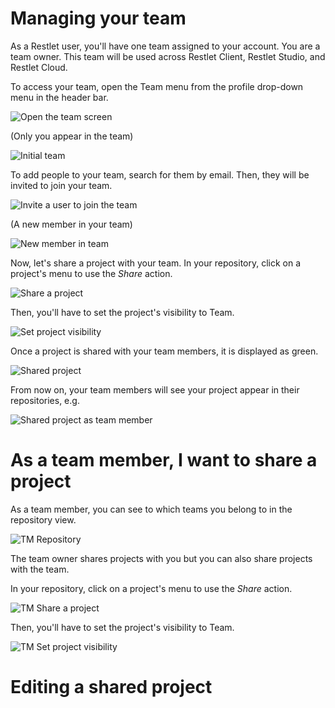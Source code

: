 # Managing your team

As a Restlet user, you'll have one team assigned to your account. 
You are a team owner. 
This team will be used across Restlet Client, Restlet Studio, and Restlet Cloud.

To access your team, open the Team menu from the profile drop-down menu in the header bar.

![Open the team screen](images/access_team.png "Open the team screen")

(Only you appear in the team)

![Initial team](images/team_empty.png "Initial team")

To add people to your team, search for them by email. Then, they will be invited to join your team.
 
![Invite a user to join the team](images/search_and_invite_user.png "Invite user") 

(A new member in your team)

![New member in team](images/new_member_in_team.png "New member in team") 

Now, let's share a project with your team. In your repository, click on a project's menu to use the *Share* action. 

![Share a project](images/share_project.png "Share project")

Then, you'll have to set the project's visibility to Team.

![Set project visibility](images/project_visibility.png "Set project visibility")

Once a project is shared with your team members, it is displayed as green.
 
![Shared project](images/shared_project.png "Shared project")
 
From now on, your team members will see your project appear in their repositories, e.g.

![Shared project as team member](images/shared_project_as_team_member.png "Shared project as team member")

# As a team member, I want to share a project

As a team member, you can see to which teams you belong to in the repository view.

![TM Repository](images/TM_repository.png "Team member repository")

The team owner shares projects with you but you can also share projects with the team.

In your repository, click on a project's menu to use the *Share* action.

![TM Share a project](images/TM_share_project.png "Share a project as team member")

Then, you'll have to set the project's visibility to Team.

![TM Set project visibility](images/TM_project_visibility.png "Set project visibility as team member")


# Editing a shared project

